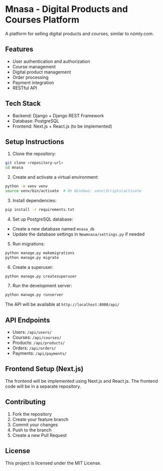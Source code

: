 # Mnasa - Digital Products and Courses Platform

A platform for selling digital products and courses, similar to nzmly.com.

## Features

- User authentication and authorization
- Course management
- Digital product management
- Order processing
- Payment integration
- RESTful API

## Tech Stack

- Backend: Django + Django REST Framework
- Database: PostgreSQL
- Frontend: Next.js + React.js (to be implemented)

## Setup Instructions

1. Clone the repository:

```bash
git clone <repository-url>
cd mnasa
```

2. Create and activate a virtual environment:

```bash
python -m venv venv
source venv/bin/activate  # On Windows: venv\Scripts\activate
```

3. Install dependencies:

```bash
pip install -r requirements.txt
```

4. Set up PostgreSQL database:

- Create a new database named `mnasa_db`
- Update the database settings in `Newmnasa/settings.py` if needed

5. Run migrations:

```bash
python manage.py makemigrations
python manage.py migrate
```

6. Create a superuser:

```bash
python manage.py createsuperuser
```

7. Run the development server:

```bash
python manage.py runserver
```

The API will be available at `http://localhost:8000/api/`

## API Endpoints

- Users: `/api/users/`
- Courses: `/api/courses/`
- Products: `/api/products/`
- Orders: `/api/orders/`
- Payments: `/api/payments/`

## Frontend Setup (Next.js)

The frontend will be implemented using Next.js and React.js. The frontend code will be in a separate repository.

## Contributing

1. Fork the repository
2. Create your feature branch
3. Commit your changes
4. Push to the branch
5. Create a new Pull Request

## License

This project is licensed under the MIT License.
